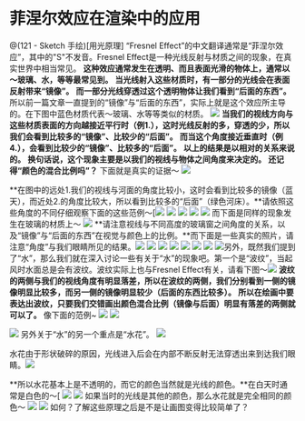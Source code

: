 # 菲涅尔效应在渲染中的应用
@(121 - Sketch 手绘)[用光原理]
“Fresnel Effect”的中文翻译通常是“菲涅尔效应”，其中的"S"不发音。Fresnel Effect是一种光线反射与材质之间的现象，在真实世界中相当常见。
**这种效应通常发生在透明、而且表面光滑的物体上，通常以～玻璃、水，等等最常见到。**
**当光线射入这些材质时，有一部分的光线会在表面反射带来“镜像”。**
**而一部分光线穿透过这个透明物体让我们看到“后面的东西”。**
所以前一篇文章一直提到的“镜像”与“后面的东西”，实际上就是这个效应所主导的。在下图中蓝色材质代表～玻璃、水等等类似的材质。
![](http://ox55f9bg6.bkt.clouddn.com/2017-10-03-190942.jpg)
**当我们的视线方向与这些材质表面的方向越接近平行时（例1.），这时光线反射的多，穿透的少，所以我们会看到比较多的“镜像”、比较少的“后面”。**
**而当这个角度接近垂直时（例4.），会看到比较少的“镜像”、比较多的“后面”。**
**以上的结果是以相对的关系来说的。**
**换句话说，这个现象主要是以我们的视线与物体之间角度来决定的。**
**还记得“颜色的混合比例吗”？**
下面就是真实的证据～
![](http://ox55f9bg6.bkt.clouddn.com/2017-10-03-190944.jpg)

**在图中的远处1.我们的视线与河面的角度比较小，这时会看到比较多的镜像（蓝天），而近处2.的角度比较大，所以看到比较多的“后面”（绿色河床）。**请依照这些角度的不同仔细观察下面的这些范例～[![](http://ox55f9bg6.bkt.clouddn.com/2017-10-03-190946.jpg)
![](http://ox55f9bg6.bkt.clouddn.com/2017-10-03-190948.jpg)
![](http://ox55f9bg6.bkt.clouddn.com/2017-10-03-190950.jpg)
![](http://ox55f9bg6.bkt.clouddn.com/2017-10-03-190953.jpg)
![](http://ox55f9bg6.bkt.clouddn.com/2017-10-03-190956.jpg)
而下面是同样的现象发生在玻璃的材质上～
![](http://ox55f9bg6.bkt.clouddn.com/2017-10-03-190957.jpg)
**请注意视线与不同高度的玻璃窗之间角度的关系，以及“镜像”与“后面的东西”在视觉与颜色上的比例。**而下面是一些真实的照片，请注意“角度”与我们眼睛所见的结果。![](http://ox55f9bg6.bkt.clouddn.com/2017-10-03-190959.jpg)
![](http://ox55f9bg6.bkt.clouddn.com/2017-10-03-191001.jpg)
![](http://ox55f9bg6.bkt.clouddn.com/2017-10-03-191004.jpg)
![](http://ox55f9bg6.bkt.clouddn.com/2017-10-03-191016.jpg)
![](http://ox55f9bg6.bkt.clouddn.com/2017-10-03-191020.jpg)
![](http://ox55f9bg6.bkt.clouddn.com/2017-10-03-191026.jpg)
![](http://ox55f9bg6.bkt.clouddn.com/2017-10-03-191031.jpg)
![](http://ox55f9bg6.bkt.clouddn.com/2017-10-03-191032.jpg)另外，既然我们提到了“水”，那么我们就在深入讨论一些有关于“水”的现象吧。第一个是“波纹”，当起风时水面总是会有波纹。波纹实际上也与Fresnel Effect有关，请看下图～![](http://ox55f9bg6.bkt.clouddn.com/2017-10-03-191035.jpg)
**波纹的两侧与我们的视线角度有明显落差，所以在波纹的两侧，我们分别看到一侧的镜像明显比较多，而另一侧的镜像明显较少（后面的东西比较多）。**
**所以在绘画中要表达出波纹，只要我们交错画出颜色混合比例（镜像与后面）明显有落差的两侧就可以了。**
像下面的范例~
![](http://ox55f9bg6.bkt.clouddn.com/2017-10-03-191038.jpg)
![](http://ox55f9bg6.bkt.clouddn.com/2017-10-03-191040.jpg)

![](http://ox55f9bg6.bkt.clouddn.com/2017-10-03-191041.jpg)
另外关于“水”的另一个重点是“水花”。
![](http://ox55f9bg6.bkt.clouddn.com/2017-10-03-191043.jpg)

水花由于形状破碎的原因，光线进入后会在内部不断反射无法穿透出来到达我们眼睛。![](http://ox55f9bg6.bkt.clouddn.com/2017-10-03-191049.jpg)

**所以水花基本上是不透明的，而它的颜色当然就是光线的颜色。**在白天时通常是白色的～[
![](http://ox55f9bg6.bkt.clouddn.com/2017-10-03-191051.jpg)
![](http://ox55f9bg6.bkt.clouddn.com/2017-10-03-191054.jpg)
如果当时的光线是其他的颜色，那么水花就是完全相同的颜色～
![](http://ox55f9bg6.bkt.clouddn.com/2017-10-03-191057.jpg)
![](http://ox55f9bg6.bkt.clouddn.com/2017-10-03-191058.jpg)
如何？了解这些原理之后是不是让画图变得比较简单了？


